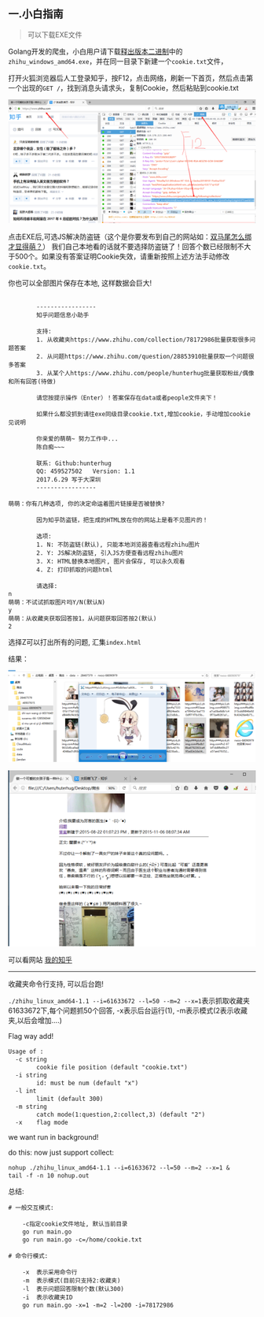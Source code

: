 ## 一.小白指南

> 可以下载EXE文件

Golang开发的爬虫，小白用户请下载[释出版本二进制](http://hunterhug.github.io/other/app/huhu.zip)中的`zhihu_windows_amd64.exe`，并在同一目录下新建一个`cookie.txt`文件，

打开火狐浏览器后人工登录知乎，按F12，点击网络，刷新一下首页，然后点击第一个出现的`GET /`，找到消息头请求头，复制Cookie，然后粘贴到cookie.txt

![](cookie.png)

点击EXE后,可选JS解决防盗链（这个是你要发布到自己的网站如：[双马尾怎么绑才显得萌？](http://zhihu.lenggirl.com/data/20568620-html/1.html)）
我们自己本地看的话就不要选择防盗链了！回答个数已经限制不大于500个。如果没有答案证明Cookie失效，请重新按照上述方法手动修改`cookie.txt`。

你也可以全部图片保存在本地, 这样数据会巨大!

```

        -----------------
        知乎问题信息小助手

        支持:
        1. 从收藏夹https://www.zhihu.com/collection/78172986批量获取很多问题答案
        2. 从问题https://www.zhihu.com/question/28853910批量获取一个问题很多答案
        3. 从某个人https://www.zhihu.com/people/hunterhug批量获取粉丝/偶像和所有回答(待做)

        请您按提示操作（Enter）！答案保存在data或者people文件夹下！

        如果什么都没抓到请往exe同级目录cookie.txt,增加cookie，手动增加cookie见说明

        你亲爱的萌萌~ 努力工作中...
        陈白痴~~~

        联系: Github:hunterhug
        QQ: 459527502   Version: 1.1
        2017.6.29 写于大深圳
        -----------------

萌萌：你有几种选项, 你的决定命运着图片链接是否被替换?

        因为知乎防盗链，把生成的HTML放在你的网站上是看不见图片的！

        选项:
        1. N: 不防盗链(默认), 只能本地浏览器查看远程zhihu图片
        2. Y: JS解决防盗链, 引入JS方便查看远程zhihu图片
        3. X: HTML替换本地图片, 图片会保存, 可以永久观看
        4. Z: 打印抓取的问题html

        请选择:
n
萌萌：不试试抓取图片吗Y/N(默认N)
y
萌萌：从收藏夹获取回答按1，从问题获取回答按2(默认)
2
```

选择Z可以打出所有的问题, 汇集`index.html`

结果：

![](1.png)

![](2.png)

可以看网站 [我的知乎](http://zhihu.lenggirl.com/)


----


收藏夹命令行支持, 可以后台跑!

` ./zhihu_linux_amd64-1.1 --i=61633672 --l=50 --m=2 --x=1 `表示抓取收藏夹61633672下,每个问题抓50个回答, -x表示后台运行(1), -m表示模式(2表示收藏夹,以后会增加....)

Flag way add!

```
Usage of :
  -c string
    	cookie file position (default "cookie.txt")
  -i string
    	id: must be num (default "x")
  -l int
    	limit (default 300)
  -m string
    	catch mode(1:question,2:collect,3) (default "2")
  -x	flag mode

```

we want run in background!

do this: now just support collect:

```
nohup ./zhihu_linux_amd64-1.1 --i=61633672 --l=50 --m=2 --x=1 &
tail -f -n 10 nohup.out
```

总结:
```
# 一般交互模式:

    -c指定cookie文件地址, 默认当前目录
    go run main.go
    go run main.go -c=/home/cookie.txt

# 命令行模式:

    -x  表示采用命令行
    -m  表示模式(目前只支持2:收藏夹)
    -l  表示问题回答限制个数(默认300)
    -i  表示收藏夹ID
    go run main.go -x=1 -m=2 -l=200 -i=78172986
```